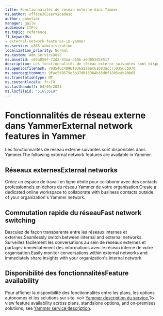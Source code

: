 ```yaml
---
title: Fonctionnalités de réseau externe dans Yammer
ms.author: office365servicedesc
author: pamelaar
manager: gailw
audience: ITPro
ms.topic: reference
f1_keywords:
- external-network-features-in-yammer
ms.service: o365-administration
localization_priority: Normal
ms.custom: Adm_ServiceDesc
ms.assetid: c60a8507-72d2-43aa-a15b-aed053d5851f
description: Les fonctionnalités de réseau externe suivantes sont disponibles dans Yammer.
ms.openlocfilehash: 79d546c4896f036a2aa6c61083acc750356c597d
ms.sourcegitcommit: 9fac5d9579e3b370b15384b36d0f1805cab20065
ms.translationtype: MT
ms.contentlocale: fr-FR
ms.lasthandoff: 04/09/2021
ms.locfileid: "51653619"
---
```

# <a name="external-network-features-in-yammer"></a><span data-ttu-id="866e1-103">Fonctionnalités de réseau externe dans Yammer</span><span class="sxs-lookup"><span data-stu-id="866e1-103">External network features in Yammer</span></span>

<span data-ttu-id="866e1-104">Les fonctionnalités de réseau externe suivantes sont disponibles dans Yammer.</span><span class="sxs-lookup"><span data-stu-id="866e1-104">The following external network features are available in Yammer.</span></span>
  
## <a name="external-networks"></a><span data-ttu-id="866e1-105">Réseaux externes</span><span class="sxs-lookup"><span data-stu-id="866e1-105">External networks</span></span>

<span data-ttu-id="866e1-106">Créez un espace de travail en ligne dédié pour collaborer avec des contacts professionnels en dehors du réseau Yammer de votre organisation.</span><span class="sxs-lookup"><span data-stu-id="866e1-106">Create a dedicated online workspace to collaborate with business contacts outside of your organization's Yammer network.</span></span>
  
## <a name="fast-network-switching"></a><span data-ttu-id="866e1-107">Commutation rapide du réseau</span><span class="sxs-lookup"><span data-stu-id="866e1-107">Fast network switching</span></span>

<span data-ttu-id="866e1-108">Basculez de façon transparente entre les réseaux internes et externes.</span><span class="sxs-lookup"><span data-stu-id="866e1-108">Seamlessly switch between internal and external networks.</span></span> <span data-ttu-id="866e1-109">Surveillez facilement les conversations au sein de réseaux externes et partagez immédiatement des informations avec le réseau interne de votre organisation.</span><span class="sxs-lookup"><span data-stu-id="866e1-109">Easily monitor conversations within external networks and immediately share insights with your organization's internal network.</span></span>
  
## <a name="feature-availability"></a><span data-ttu-id="866e1-110">Disponibilité des fonctionnalités</span><span class="sxs-lookup"><span data-stu-id="866e1-110">Feature availability</span></span>

<span data-ttu-id="866e1-111">Pour afficher la disponibilité des fonctionnalités entre les plans, les options autonomes et les solutions sur site, voir [Yammer description du service.](yammer-service-description.md)</span><span class="sxs-lookup"><span data-stu-id="866e1-111">To view feature availability across plans, standalone options, and on-premises solutions, see [Yammer service description](yammer-service-description.md).</span></span>